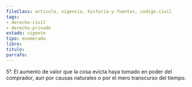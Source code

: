 ```yaml
---
fileClass: articulo, vigencia, historia-y-fuentes, codigo-civil
tags:
- derecho-civil
- derecho-privado
estado: vigente
tipo: enumerado
libro:
titulo:
parrafo:
---
```

5°. El aumento de valor que la cosa evicta haya tomado en poder del comprador, aun por causas naturales o por el mero transcurso del tiempo.